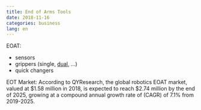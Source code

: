 ```yaml
---
title: End of Arms Tools
date: 2018-11-16
categories: business
lang: en
---
```


EOAT:
* sensors
* grippers (single, [dual](https://onrobot.com/en/products/dual-gripper), ...)
* quick changers

EOT Market:
According to QYResearch, the global robotics EOAT market, 
valued at $1.58 million in 2018, is expected to reach $2.74 million by the end of 2025, 
growing at a compound annual growth rate of (CAGR) of 7.1% from 2019-2025.

